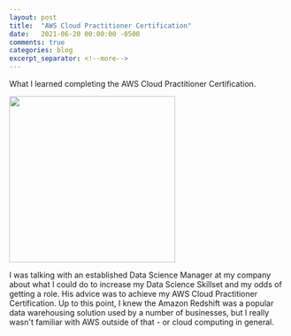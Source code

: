 ```yaml
---
layout: post
title:  "AWS Cloud Practitioner Certification"
date:   2021-06-20 00:00:00 -0500
comments: true
categories: blog
excerpt_separator: <!--more-->
---
```


What I learned completing the AWS Cloud Practitioner Certification.
<!--more-->

<img src="https://1x5o5mujiug388ttap1p8s17-wpengine.netdna-ssl.com/wp-content/uploads/2020/12/AWS-logo-2.jpg?_ga=2.174531175.492004798.1624295253-1397733696.1624295253" style="height: 300px; width:300px;" class = "center"/>

I was talking with an established Data Science Manager at my company about what I could do to increase my Data Science Skillset and my odds of getting a role. His advice was to achieve my AWS Cloud Practitioner Certification. Up to this point, I knew the Amazon Redshift was a popular data warehousing solution used by a number of businesses, but I really wasn't familiar with AWS outside of that - or cloud computing in general.
